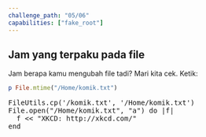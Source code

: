 ```yaml
---
challenge_path: "05/06"
capabilities: ["fake_root"]
---
```


## Jam yang terpaku pada file

Jam berapa kamu mengubah file tadi? Mari kita cek. Ketik:

```ruby
p File.mtime("/Home/komik.txt")
```

<pre id="code-prefill">
FileUtils.cp('/komik.txt', '/Home/komik.txt')
File.open("/Home/komik.txt", "a") do |f|
  f << "XKCD: http://xkcd.com/"
end
</pre>
